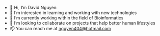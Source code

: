 - 👋 Hi, I’m David Nguyen
- 👀 I’m interested in learning and working with new technologies
- 🌱 I’m currently working within the field of Bioinformatics
- 💞️ I’m looking to collaborate on projects that help better human lifestyles
- 📫 You can reach me at nguyen404@hotmail.com

